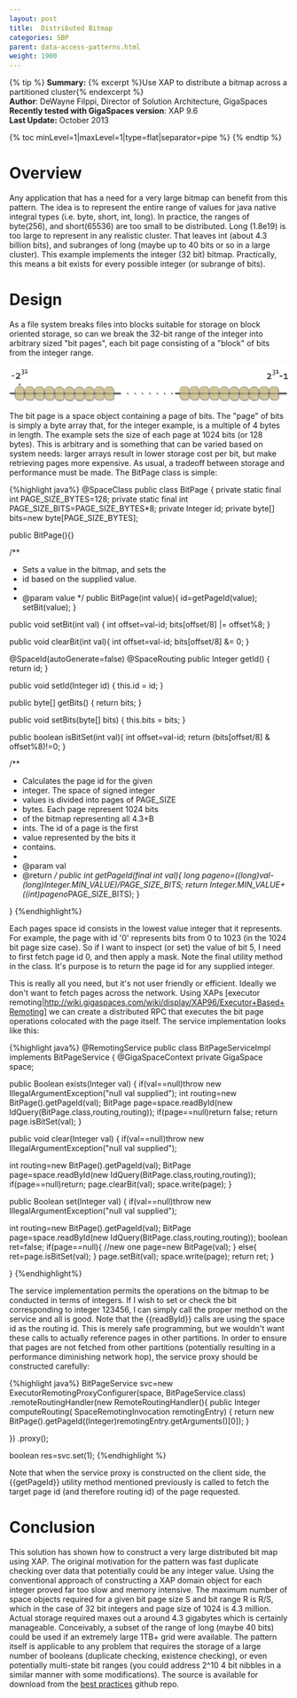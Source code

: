 ```yaml
---
layout: post
title:  Distributed Bitmap
categories: SBP
parent: data-access-patterns.html
weight: 1900
---
```



 {% tip %}
 **Summary:** {% excerpt %}Use XAP to distribute a bitmap across a partitioned cluster{% endexcerpt %}<br/>
 **Author**:  DeWayne Filppi, Director of Solution Architecture, GigaSpaces <br/>
 **Recently tested with GigaSpaces version**: XAP 9.6<br/>
 **Last Update:** October 2013<br/>

{% toc minLevel=1|maxLevel=1|type=flat|separator=pipe %}
{% endtip %}


# Overview

Any application that has a need for a very large bitmap can benefit from this pattern. The idea is to represent the entire range of values for java native integral types (i.e. byte, short, int, long). In practice, the ranges of byte(256), and short(65536) are too small to be distributed. Long (1.8e19) is too large to represent in any realistic cluster. That leaves int (about 4.3 billion bits), and subranges of long (maybe up to 40 bits or so in a large cluster). This example implements the integer (32 bit) bitmap. Practically, this means a bit exists for every possible integer (or subrange of bits).

# Design

As a file system breaks files into blocks suitable for storage on block oriented storage, so can we break the 32-bit range of the integer into arbitrary sized "bit pages", each bit page consisting of a "block" of bits from the integer range.


![intrange.png](/attachment_files/sbp/intrange.png)


The bit page is a space object containing a page of bits. The "page" of bits is simply a byte array that, for the integer example, is a multiple of 4 bytes in length. The example sets the size of each page at 1024 bits (or 128 bytes). This is arbitrary and is something that can be varied based on system needs: larger arrays result in lower storage cost per bit, but make retrieving pages more expensive. As usual, a tradeoff between storage and performance must be made. The BitPage class is simple:


{%highlight java%}
@SpaceClass
public class BitPage {
private static final int PAGE_SIZE_BYTES=128;
private static final int PAGE_SIZE_BITS=PAGE_SIZE_BYTES*8;
private Integer id;
private byte[] bits=new byte[PAGE_SIZE_BYTES];

public BitPage(){}

/**
* Sets a value in the bitmap, and sets the
* id based on the supplied value.
*
* @param value
*/
public BitPage(int value){
id=getPageId(value);
setBit(value);
}

public void setBit(int val) {
int offset=val-id;
bits[offset/8] |= offset%8;
}

public void clearBit(int val){
int offset=val-id;
bits[offset/8] &= 0;
}

@SpaceId(autoGenerate=false)
@SpaceRouting
public Integer getId() {
return id;
}

public void setId(Integer id) {
this.id = id;
}

public byte[] getBits() {
return bits;
}

public void setBits(byte[] bits) {
this.bits = bits;
}

public boolean isBitSet(int val){
int offset=val-id;
return (bits[offset/8] & offset%8)!=0;
}

/**
* Calculates the page id for the given
* integer. The space of signed integer
* values is divided into pages of PAGE_SIZE
* bytes. Each page represent 1024 bits
* of the bitmap representing all 4.3+B
* ints. The id of a page is the first
* value represented by the bits it
* contains.
*
* @param val
* @return
*/
public int getPageId(final int val){
long pageno=((long)val-(long)Integer.MIN_VALUE)/PAGE_SIZE_BITS;
return Integer.MIN_VALUE+((int)pageno*PAGE_SIZE_BITS);
}


}
{%endhighlight%}


Each pages space id consists in the lowest value integer that it represents. For example, the page with id '0' represents bits from 0 to 1023 (in the 1024 bit page size case). So if I want to inspect (or set) the value of bit 5, I need to first fetch page id 0, and then apply a mask. Note the final utility method in the class. It's purpose is to return the page id for any supplied integer.

This is really all you need, but it's not user friendly or efficient. Ideally we don't want to fetch pages across the network. Using XAPs [executor remoting|http://wiki.gigaspaces.com/wiki/display/XAP96/Executor+Based+Remoting] we can create a distributed RPC that executes the bit page operations colocated with the page itself. The service implementation looks like this:


{%highlight java%}
@RemotingService
public class BitPageServiceImpl implements BitPageService {
@GigaSpaceContext
private GigaSpace space;

public Boolean exists(Integer val) {
if(val==null)throw new IllegalArgumentException("null val supplied");
int routing=new BitPage().getPageId(val);
BitPage page=space.readById(new IdQuery<BitPage>(BitPage.class,routing,routing));
if(page==null)return false;
return page.isBitSet(val);
}

public void clear(Integer val) {
if(val==null)throw new IllegalArgumentException("null val supplied");

int routing=new BitPage().getPageId(val);
BitPage page=space.readById(new IdQuery<BitPage>(BitPage.class,routing,routing));
if(page==null)return;
page.clearBit(val);
space.write(page);
}

public Boolean set(Integer val) {
if(val==null)throw new IllegalArgumentException("null val supplied");

int routing=new BitPage().getPageId(val);
BitPage page=space.readById(new IdQuery<BitPage>(BitPage.class,routing,routing));
boolean ret=false;
if(page==null){ //new one
page=new BitPage(val);
}
else{
ret=page.isBitSet(val);
}
page.setBit(val);
space.write(page);
return ret;
}

}
{%endhighlight%}


The service implementation permits the operations on the bitmap to be conducted in terms of integers. If I wish to set or check the bit corresponding to integer 123456, I can simply call the proper method on the service and all is good. Note that the {{readById}} calls are using the space id as the routing id. This is merely safe programming, but we wouldn't want these calls to actually reference pages in other partitions. In order to ensure that pages are not fetched from other partitions (potentially resulting in a performance diminishing network hop), the service proxy should be constructed carefully:


{%highlight java%}
BitPageService svc=new ExecutorRemotingProxyConfigurer<BitPageService>(space, BitPageService.class)
.remoteRoutingHandler(new RemoteRoutingHandler<Integer>(){
public Integer computeRouting(
SpaceRemotingInvocation remotingEntry) {
return new BitPage().getPageId((Integer)remotingEntry.getArguments()[0]);
}

})
.proxy();

boolean res=svc.set(1);
{%endhighlight %}


Note that when the service proxy is constructed on the client side, the {{getPageId}} utility method mentioned previously is called to fetch the target page id (and therefore routing id) of the page requested.

# Conclusion

This solution has shown how to construct a very large distributed bit map using XAP. The original motivation for the pattern was fast duplicate checking over data that potentially could be any integer value. Using the conventional approach of constructing a XAP domain object for each integer proved far too slow and memory intensive. The maximum number of space objects required for a given bit page size S and bit range R is R/S, which in the case of 32 bit integers and page size of 1024 is 4.3 million. Actual storage required maxes out a around 4.3 gigabytes which is certainly manageable. Conceivably, a subset of the range of long (maybe 40 bits) could be used if an extremely large 1TB+ grid were available. The pattern itself is applicable to any problem that requires the storage of a large number of booleans (duplicate checking, existence checking), or even potentially multi-state bit ranges (you could address 2^10 4 bit nibbles in a similar manner with some modifications). The source is available for download from the [best practices](https://github.com/Gigaspaces/bestpractices) github repo.